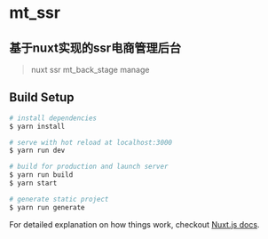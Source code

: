# mt_ssr 
## 基于nuxt实现的ssr电商管理后台

> nuxt ssr mt_back_stage manage



## Build Setup

``` bash
# install dependencies
$ yarn install

# serve with hot reload at localhost:3000
$ yarn run dev

# build for production and launch server
$ yarn run build
$ yarn start

# generate static project
$ yarn run generate
```

For detailed explanation on how things work, checkout [Nuxt.js docs](https://nuxtjs.org).
